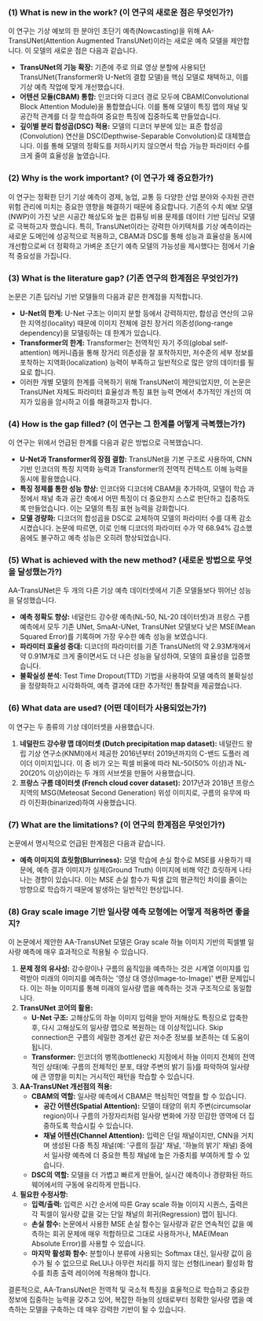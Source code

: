 ### (1) What is new in the work? (이 연구의 새로운 점은 무엇인가?)

이 연구는 기상 예보의 한 분야인 초단기 예측(Nowcasting)을 위해 AA-TransUNet(Attention Augmented TransUNet)이라는 새로운 예측 모델을 제안합니다. 이 모델의 새로운 점은 다음과 같습니다.

*   **TransUNet의 기능 확장:** 기존에 주로 의료 영상 분할에 사용되던 TransUNet(Transformer와 U-Net의 결합 모델)을 핵심 모델로 채택하고, 이를 기상 예측 작업에 맞게 개선했습니다.
*   **어텐션 모듈(CBAM) 통합:** 인코더와 디코더 경로 모두에 CBAM(Convolutional Block Attention Module)을 통합했습니다. 이를 통해 모델이 특징 맵의 채널 및 공간적 관계를 더 잘 학습하여 중요한 특징에 집중하도록 만들었습니다.
*   **깊이별 분리 합성곱(DSC) 적용:** 모델의 디코더 부분에 있는 표준 합성곱(Convolution) 연산을 DSC(Depthwise-Separable Convolution)로 대체했습니다. 이를 통해 모델의 정확도를 저하시키지 않으면서 학습 가능한 파라미터 수를 크게 줄여 효율성을 높였습니다.

### (2) Why is the work important? (이 연구가 왜 중요한가?)

이 연구는 정확한 단기 기상 예측이 경제, 농업, 교통 등 다양한 산업 분야와 수자원 관련 위험 관리에 미치는 중요한 영향을 해결하기 때문에 중요합니다. 기존의 수치 예보 모델(NWP)이 가진 낮은 시공간 해상도와 높은 컴퓨팅 비용 문제를 데이터 기반 딥러닝 모델로 극복하고자 했습니다. 특히, TransUNet이라는 강력한 아키텍처를 기상 예측이라는 새로운 도메인에 성공적으로 적용하고, CBAM과 DSC를 통해 성능과 효율성을 동시에 개선함으로써 더 정확하고 가벼운 초단기 예측 모델의 가능성을 제시했다는 점에서 기술적 중요성을 가집니다.

### (3) What is the literature gap? (기존 연구의 한계점은 무엇인가?)

논문은 기존 딥러닝 기반 모델들의 다음과 같은 한계점을 지적합니다.

*   **U-Net의 한계:** U-Net 구조는 이미지 분할 등에서 강력하지만, 합성곱 연산의 고유한 지역성(locality) 때문에 이미지 전체에 걸친 장거리 의존성(long-range dependency)을 모델링하는 데 한계가 있습니다.
*   **Transformer의 한계:** Transformer는 전역적인 자기 주의(global self-attention) 메커니즘을 통해 장거리 의존성을 잘 포착하지만, 저수준의 세부 정보를 포착하는 지역화(localization) 능력이 부족하고 일반적으로 많은 양의 데이터를 필요로 합니다.
*   이러한 개별 모델의 한계를 극복하기 위해 TransUNet이 제안되었지만, 이 논문은 TransUNet 자체도 파라미터 효율성과 특징 표현 능력 면에서 추가적인 개선의 여지가 있음을 암시하고 이를 해결하고자 합니다.

### (4) How is the gap filled? (이 연구는 그 한계를 어떻게 극복했는가?)

이 연구는 위에서 언급된 한계를 다음과 같은 방법으로 극복했습니다.

*   **U-Net과 Transformer의 장점 결합:** TransUNet을 기본 구조로 사용하여, CNN 기반 인코더의 특징 지역화 능력과 Transformer의 전역적 컨텍스트 이해 능력을 동시에 활용했습니다.
*   **특징 정제를 통한 성능 향상:** 인코더와 디코더에 CBAM을 추가하여, 모델이 학습 과정에서 채널 축과 공간 축에서 어떤 특징이 더 중요한지 스스로 판단하고 집중하도록 만들었습니다. 이는 모델의 특징 표현 능력을 강화합니다.
*   **모델 경량화:** 디코더의 합성곱을 DSC로 교체하여 모델의 파라미터 수를 대폭 감소시켰습니다. 논문에 따르면, 이로 인해 디코더의 파라미터 수가 약 68.94% 감소했음에도 불구하고 예측 성능은 오히려 향상되었습니다.

### (5) What is achieved with the new method? (새로운 방법으로 무엇을 달성했는가?)

AA-TransUNet은 두 개의 다른 기상 예측 데이터셋에서 기존 모델들보다 뛰어난 성능을 달성했습니다.

*   **예측 정확도 향상:** 네덜란드 강수량 예측(NL-50, NL-20 데이터셋)과 프랑스 구름 예측에서 모두 기존 UNet, SmaAt-UNet, TransUNet 모델보다 낮은 MSE(Mean Squared Error)를 기록하며 가장 우수한 예측 성능을 보였습니다.
*   **파라미터 효율성 증대:** 디코더의 파라미터를 기존 TransUNet의 약 2.93M개에서 약 0.91M개로 크게 줄이면서도 더 나은 성능을 달성하여, 모델의 효율성을 입증했습니다.
*   **불확실성 분석:** Test Time Dropout(TTD) 기법을 사용하여 모델 예측의 불확실성을 정량화하고 시각화하여, 예측 결과에 대한 추가적인 통찰력을 제공했습니다.

### (6) What data are used? (어떤 데이터가 사용되었는가?)

이 연구는 두 종류의 기상 데이터셋을 사용했습니다.

1.  **네덜란드 강수량 맵 데이터셋 (Dutch precipitation map dataset):** 네덜란드 왕립 기상 연구소(KNMI)에서 제공한 2016년부터 2019년까지의 C-밴드 도플러 레이더 이미지입니다. 이 중 비가 오는 픽셀 비율에 따라 NL-50(50% 이상)과 NL-20(20% 이상)이라는 두 개의 서브셋을 만들어 사용했습니다.
2.  **프랑스 구름 데이터셋 (French cloud cover dataset):** 2017년과 2018년 프랑스 지역의 MSG(Meteosat Second Generation) 위성 이미지로, 구름의 유무에 따라 이진화(binarized)하여 사용했습니다.

### (7) What are the limitations? (이 연구의 한계점은 무엇인가?)

논문에서 명시적으로 언급된 한계점은 다음과 같습니다.

*   **예측 이미지의 흐릿함(Blurriness):** 모델 학습에 손실 함수로 MSE를 사용하기 때문에, 예측 결과 이미지가 실제(Ground Truth) 이미지에 비해 약간 흐릿하게 나타나는 경향이 있습니다. 이는 MSE 손실 함수가 픽셀 값의 평균적인 차이를 줄이는 방향으로 학습하기 때문에 발생하는 일반적인 현상입니다.

### (8) Gray scale image 기반 일사량 예측 모형에는 어떻게 적용하면 좋을지?

이 논문에서 제안한 AA-TransUNet 모델은 Gray scale 하늘 이미지 기반의 픽셀별 일사량 예측에 매우 효과적으로 적용될 수 있습니다.

1.  **문제 정의 유사성:** 강수량이나 구름의 움직임을 예측하는 것은 시계열 이미지를 입력받아 미래의 이미지를 예측하는 '영상 대 영상(Image-to-Image)' 변환 문제입니다. 이는 하늘 이미지를 통해 미래의 일사량 맵을 예측하는 것과 구조적으로 동일합니다.
2.  **TransUNet 코어의 활용:**
    *   **U-Net 구조:** 고해상도의 하늘 이미지 입력을 받아 저해상도 특징으로 압축한 후, 다시 고해상도의 일사량 맵으로 복원하는 데 이상적입니다. Skip connection은 구름의 세밀한 경계선 같은 저수준 정보를 보존하는 데 도움이 됩니다.
    *   **Transformer:** 인코더의 병목(bottleneck) 지점에서 하늘 이미지 전체의 전역적인 상태(예: 구름의 전체적인 분포, 태양 주변의 밝기 등)를 파악하여 일사량에 큰 영향을 미치는 거시적인 패턴을 학습할 수 있습니다.
3.  **AA-TransUNet 개선점의 적용:**
    *   **CBAM의 역할:** 일사량 예측에서 CBAM은 핵심적인 역할을 할 수 있습니다.
        *   **공간 어텐션(Spatial Attention):** 모델이 태양의 위치 주변(circumsolar region)이나 구름의 가장자리처럼 일사량 변화에 가장 민감한 영역에 더 집중하도록 학습시킬 수 있습니다.
        *   **채널 어텐션(Channel Attention):** 입력은 단일 채널이지만, CNN을 거치며 생성된 다중 특징 채널(예: '구름의 질감' 채널, '하늘의 밝기' 채널) 중에서 일사량 예측에 더 중요한 특징 채널에 높은 가중치를 부여하게 할 수 있습니다.
    *   **DSC의 역할:** 모델을 더 가볍고 빠르게 만들어, 실시간 예측이나 경량화된 하드웨어에서의 구동에 유리하게 만듭니다.
4.  **필요한 수정사항:**
    *   **입력/출력:** 입력은 시간 순서에 따른 Gray scale 하늘 이미지 시퀀스, 출력은 각 픽셀이 일사량 값을 갖는 단일 채널의 회귀(Regression) 맵이 됩니다.
    *   **손실 함수:** 논문에서 사용한 MSE 손실 함수는 일사량과 같은 연속적인 값을 예측하는 회귀 문제에 매우 적합하므로 그대로 사용하거나, MAE(Mean Absolute Error)를 사용할 수 있습니다.
    *   **마지막 활성화 함수:** 분할이나 분류에 사용되는 Softmax 대신, 일사량 값이 음수가 될 수 없으므로 ReLU나 아무런 처리를 하지 않는 선형(Linear) 활성화 함수를 최종 출력 레이어에 적용해야 합니다.

결론적으로, AA-TransUNet은 전역적 및 국소적 특징을 효율적으로 학습하고 중요한 정보에 집중하는 능력을 갖추고 있어, 복잡한 하늘의 상태로부터 정확한 일사량 맵을 예측하는 모델을 구축하는 데 매우 강력한 기반이 될 수 있습니다.
